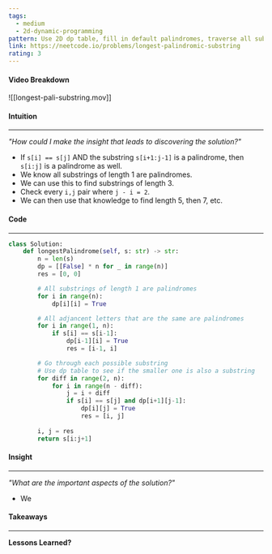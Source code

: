 ```yaml
---
tags:
  - medium
  - 2d-dynamic-programming
pattern: Use 2D dp table, fill in default palindromes, traverse all substrings and look at bottom left value to see if that one is also a palindrome
link: https://neetcode.io/problems/longest-palindromic-substring
rating: 3
---
```

#### Video Breakdown
![[longest-pali-substring.mov]]

#### Intuition
---
_"How could I make the insight that leads to discovering the solution?"_
- If `s[i] == s[j]` AND the substring `s[i+1:j-1]` is a palindrome, then `s[i:j]` is a palindrome as well.
- We know all substrings of length 1 are palindromes.
- We can use this to find substrings of length 3.
- Check every `i,j` pair where `j - i = 2`.
- We can then use that knowledge to find length 5, then 7, etc.

#### Code
---

```python
class Solution:
    def longestPalindrome(self, s: str) -> str:
        n = len(s)
        dp = [[False] * n for _ in range(n)]
        res = [0, 0]

		# All substrings of length 1 are palindromes
        for i in range(n):
            dp[i][i] = True

		# All adjancent letters that are the same are palindromes
        for i in range(1, n):
            if s[i] == s[i-1]:
                dp[i-1][i] = True
                res = [i-1, i]

		# Go through each possible substring
		# Use dp table to see if the smaller one is also a substring
        for diff in range(2, n):
            for i in range(n - diff):
                j = i + diff
                if s[i] == s[j] and dp[i+1][j-1]:
                    dp[i][j] = True
                    res = [i, j]
        
        i, j = res
        return s[i:j+1]
```

#### Insight  
---
_"What are the important aspects of the solution?"_
- We 

#### Takeaways
---
**Lessons Learned?**